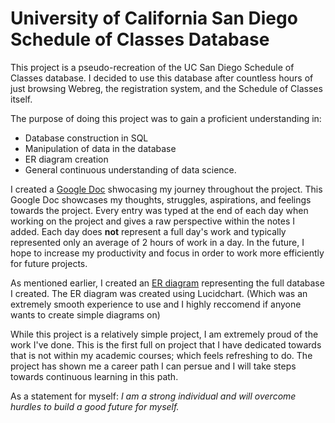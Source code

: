 # University of California San Diego Schedule of Classes Database

This project is a pseudo-recreation of the UC San Diego Schedule of Classes database. I decided to use this database after countless hours of just browsing Webreg, the registration system, and the Schedule of Classes itself. 

The purpose of doing this project was to gain a proficient understanding in:
- Database construction in SQL
- Manipulation of data in the database
- ER diagram creation
- General continuous understanding of data science.

I created a [Google Doc](https://docs.google.com/document/d/1qbimJhgVmdafJ3FTl2C2cmlm8cHbdVP1ni1Pt6GFaag/edit?usp=sharing) shwocasing my journey throughout the project. This Google Doc showcases my thoughts, struggles, aspirations, and feelings towards the project. Every entry was typed at the end of each day when working on the project and gives a raw perspective within the notes I added. Each day does **not** represent a full day's work and typically represented only an average of 2 hours of work in a day. In the future, I hope to increase my productivity and focus in order to work more efficiently for future projects. 

As mentioned earlier, I created an [ER diagram](https://drive.google.com/file/d/1QHK4sxmF0Yn1x5ydKwhu1cnFQgBCq9Yt/view?usp=sharing) representing the full database I created. The ER diagram was created using Lucidchart. (Which was an extremely smooth experience to use and I highly reccomend if anyone wants to create simple diagrams on)

While this project is a relatively simple project, I am extremely proud of the work I've done. This is the first full on project that I have dedicated towards that is not within my academic courses; which feels refreshing to do. The project has shown me a career path I can persue and I will take steps towards continuous learning in this path. 

As a statement for myself: *I am a strong individual and will overcome hurdles to build a good future for myself.*


